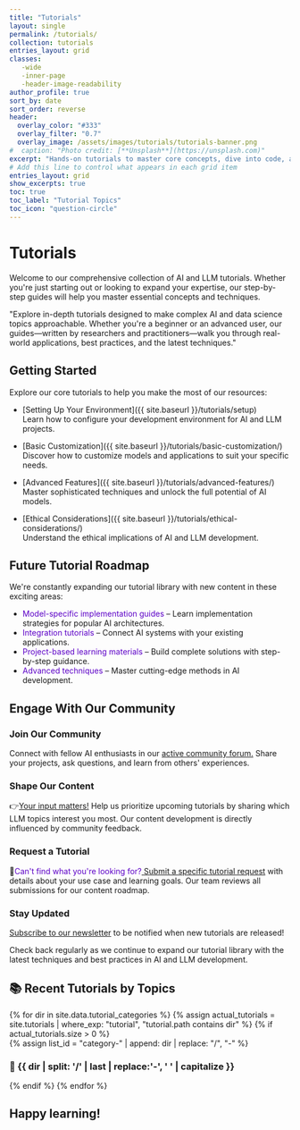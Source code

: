 ```yaml
---
title: "Tutorials"
layout: single
permalink: /tutorials/
collection: tutorials
entries_layout: grid
classes:
   -wide
   -inner-page
   -header-image-readability
author_profile: true
sort_by: date
sort_order: reverse
header:
  overlay_color: "#333"
  overlay_filter: "0.7"
  overlay_image: /assets/images/tutorials/tutorials-banner.png
#  caption: "Photo credit: [**Unsplash**](https://unsplash.com)"
excerpt: "Hands-on tutorials to master core concepts, dive into code, and build expertise in machine learning and data science."
# Add this line to control what appears in each grid item
entries_layout: grid
show_excerpts: true
toc: true
toc_label: "Tutorial Topics"
toc_icon: "question-circle"
---
```


# Tutorials

Welcome to our comprehensive collection of AI and LLM tutorials. Whether you're just starting out or looking to expand your expertise, our step-by-step guides will help you master essential concepts and techniques.

"Explore in-depth tutorials designed to make complex AI and data science topics approachable. Whether you're a beginner or an advanced user, our guides—written by researchers and practitioners—walk you through real-world applications, best practices, and the latest techniques."



## Getting Started

Explore our core tutorials to help you make the most of our resources:

- [Setting Up Your Environment]({{ site.baseurl }}/tutorials/setup)  
  Learn how to configure your development environment for AI and LLM projects.

- [Basic Customization]({{ site.baseurl }}/tutorials/basic-customization/)  
  Discover how to customize models and applications to suit your specific needs.

- [Advanced Features]({{ site.baseurl }}/tutorials/advanced-features/)  
  Master sophisticated techniques and unlock the full potential of AI models.

- [Ethical Considerations]({{ site.baseurl }}/tutorials/ethical-considerations/)  
  Understand the ethical implications of AI and LLM development.

## Future Tutorial Roadmap

We're constantly expanding our tutorial library with new content in these exciting areas:

- <span style="color:#5c00c7;">Model-specific implementation guides</span> – Learn implementation strategies for popular AI architectures.
- <span style="color:#5c00c7;">Integration tutorials</span> – Connect AI systems with your existing applications.
- <span style="color:#5c00c7;">Project-based learning materials</span> – Build complete solutions with step-by-step guidance.
- <span style="color:#5c00c7;">Advanced techniques</span> – Master cutting-edge methods in AI development.


## Engage With Our Community

### Join Our Community

<p>Connect with fellow AI enthusiasts in our <a href="{{ site.baseurl }}/community/forum">active community forum.</a> Share your projects, ask questions, and learn from others' experiences.</p>

### Shape Our Content

<p>👉<a href="{{ site.baseurl }}/community/feedback">Your input matters!</a> Help us prioritize upcoming tutorials by sharing which LLM topics interest you most. Our content development is directly influenced by community feedback.</p>

### Request a Tutorial

<p>📌<span style="color:#5c00c7;">Can't find what you're looking for?</span><a href="{{ site.baseurl }}/community/request"> Submit a specific tutorial request</a> with details about your use case and learning goals. Our team reviews all submissions for our content roadmap.</p>

### Stay Updated

<p><a href="{{ site.baseurl }}/community/subscribe">Subscribe to our newsletter</a> to be notified when new tutorials are released!</p>

Check back regularly as we continue to expand our tutorial library with the latest techniques and best practices in AI and LLM development.

<h2>📚 Recent Tutorials by Topics</h2>

<div class="categories">
  {% for dir in site.data.tutorial_categories %}
    {% assign actual_tutorials = site.tutorials | where_exp: "tutorial", "tutorial.path contains dir" %}
    {% if actual_tutorials.size > 0 %}
      <div class="category">
        {% assign list_id = "category-" | append: dir | replace: "/", "-" %}
        <h3 class="category-toggle" data-target="{{ list_id }}">
          📁 {{ dir | split: '/' | last | replace:'-', ' ' | capitalize }}
        </h3>
        <ul id="{{ list_id }}" class="category-list" style="display: none;">
          {% for tutorial in actual_tutorials %}
            <li>
	      <a href="{{ site.baseurl }}{{ tutorial.url }}">{{ tutorial.title }}</a>
              <small>({{ tutorial.date | date: "%Y-%m-%d" }})</small>
            </li>
          {% endfor %}
        </ul>
      </div>
    {% endif %}
  {% endfor %}
</div>

<script src="{{ '/assets/js/tutorials-toggle.js' | relative_url }}"></script>


## Happy learning!